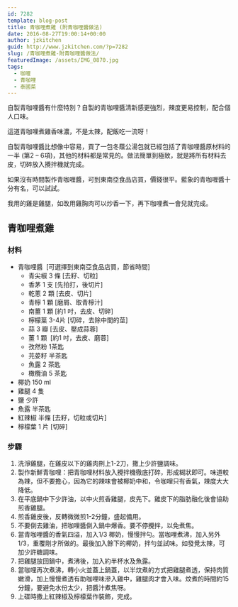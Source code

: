 ```yaml
---
id: 7282
template: blog-post
title: 青咖哩煮雞 (附青咖哩醬做法)
date: 2016-08-27T19:00:14+00:00
author: jzkitchen
guid: http://www.jzkitchen.com/?p=7282
slug: /青咖哩煮雞-附青咖哩醬做法/
featuredImage: /assets/IMG_0870.jpg
tags:
  - 咖喱
  - 青咖哩
  - 泰國菜
---
```

自製青咖哩醬有什麼特別？自製的青咖哩醬清新感更強烈，辣度更易控制，配合個人口味。

這道青咖哩煮雞香味濃，不是太辣，配飯吃一流呀！

自製青咖哩醬比想像中容易，買了一包冬蔭公湯包就已經包括了青咖哩醬原材料的一半 (第2 &#8211; 6項)，其他的材料都是常見的。做法簡單到極致，就是將所有材料去皮，切碎放入攪拌機就完成。

<!--more-->

如果沒有時間製作青咖喱醬，可到東南亞食品店買，價錢很平。藍象的青咖喱醬十分有名，可以試試。

我用的雞是雞腿，如改用雞胸肉可以炒香一下，再下咖哩煮一會兒就完成。

## 青咖哩煮雞

### 材料

* 青咖哩醬  [可選擇到東南亞食品店買，節省時間] 
    * 青尖椒 3 條 [去籽、切粒]
    * 香茅 1 支 [先拍打，後切片]
    * 乾蔥 2 顆 [去皮、切片]
    * 青檸 1 顆 [磨屑、取青檸汁]
    * 南薑 1 顆 [約1 吋，去皮、切碎]
    * 檸檬葉 3-4片 [切碎，去除中間的莖]
    * 蒜 3 瓣 [去皮、壓成蒜蓉]
    * 薑 1 顆  [約1 吋，去皮、磨蓉]
    * 孜然粉 1茶匙
    * 芫荽籽 半茶匙
    * 魚露 2 茶匙
    * 橄欖油 5 茶匙
* 椰奶 150 ml
* 雞腿 4 隻
* 鹽 少許
* 魚露 半茶匙
* 紅辣椒 半條 [去籽，切粒或切片]
* 檸檬葉 1 片 [切碎]

### 步驟

  1. 洗淨雞腿，在雞皮以下的雞肉𠝹上1-2刀，撒上少許鹽調味。
  2. 製作新鮮青咖哩：把青咖哩材料放入攪拌機徹底打碎，形成糊狀即可。味道較為辣，但不要擔心，因為它的辣味會被椰奶中和，令咖哩只有香氣，辣度大大降低。
  3. 在平底鍋中下少許油，以中火煎香雞腿，皮先下。雞皮下的脂肪融化後會協助煎香雞腿。
  4. 煎香雞皮後，反轉微微煎1-2分鐘，盛起備用。
  5. 不要倒去雞油，把咖哩醬倒入鍋中爆香。要不停攪拌，以免煮焦。
  6. 當青咖哩醬的香氣四溢，加入1/3 椰奶，慢慢拌勻。當咖哩煮沸，加入另外1/3，重覆剛才所做的。最後加入餘下的椰奶，拌勻並試味。如發覺太辣，可加少許糖調味。
  7. 把雞腿放回鍋中，煮沸後，加入約半杯水及魚露。
  8. 當咖哩再次煮沸，轉小火並蓋上鍋蓋，以半炆煮的方式把雞腿煮透，保持肉質嫩滑，加上慢慢煮透有助咖哩味滲入雞中，雞腿肉才會入味。炆煮的時間約15分鐘，要避免水份太少，把醬汁煮焦呀。
  9. 上碟時撒上紅辣椒及檸檬葉作裝飾，完成。